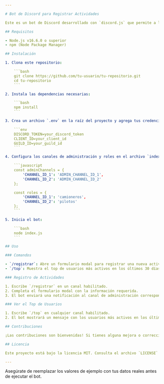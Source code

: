 ```yaml
---

# Bot de Discord para Registrar Actividades

Este es un bot de Discord desarrollado con `discord.js` que permite a los usuarios registrar sus actividades y ver el top de usuarios más activos.

## Requisitos

- Node.js v16.6.0 o superior
- npm (Node Package Manager)

## Instalación

1. Clona este repositorio:

    ```bash
    git clone https://github.com/tu-usuario/tu-repositorio.git
    cd tu-repositorio
    ```

2. Instala las dependencias necesarias:

    ```bash
    npm install
    ```

3. Crea un archivo `.env` en la raíz del proyecto y agrega tus credenciales de Discord:

    ```env
    DISCORD_TOKEN=your_discord_token
    CLIENT_ID=your_client_id
    GUILD_ID=your_guild_id
    ```

4. Configura los canales de administración y roles en el archivo `index.js`:

    ```javascript
    const adminChannels = {
        'CHANNEL_ID_1': 'ADMIN_CHANNEL_ID_1',
        'CHANNEL_ID_2': 'ADMIN_CHANNEL_ID_2'
    };

    const roles = {
        'CHANNEL_ID_1': 'camioneros',
        'CHANNEL_ID_2': 'pilotos'
    };
    ```

5. Inicia el bot:

    ```bash
    node index.js
    ```

## Uso

### Comandos

- `/registrar`: Abre un formulario modal para registrar una nueva actividad.
- `/top`: Muestra el top de usuarios más activos en los últimos 30 días.

### Registro de Actividades

1. Escribe `/registrar` en un canal habilitado.
2. Completa el formulario modal con la información requerida.
3. El bot enviará una notificación al canal de administración correspondiente y registrará la actividad.

### Ver el Top de Usuarios

1. Escribe `/top` en cualquier canal habilitado.
2. El bot mostrará un mensaje con los usuarios más activos en los últimos 30 días.

## Contribuciones

¡Las contribuciones son bienvenidas! Si tienes alguna mejora o corrección, no dudes en abrir un issue o enviar un pull request.

## Licencia

Este proyecto está bajo la licencia MIT. Consulta el archivo `LICENSE` para más detalles.

---
```


Asegúrate de reemplazar los valores de ejemplo con tus datos reales antes de ejecutar el bot.
